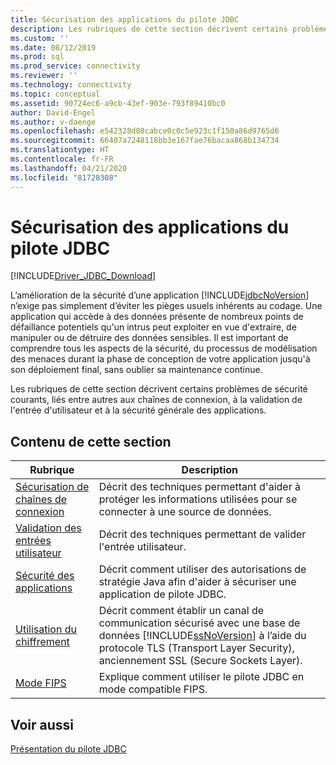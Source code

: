 ```yaml
---
title: Sécurisation des applications du pilote JDBC
description: Les rubriques de cette section décrivent certains problèmes de sécurité courants, liés entre autres aux chaînes de connexion, à la validation de l'entrée d'utilisateur et à la sécurité générale des applications.
ms.custom: ''
ms.date: 08/12/2019
ms.prod: sql
ms.prod_service: connectivity
ms.reviewer: ''
ms.technology: connectivity
ms.topic: conceptual
ms.assetid: 90724ec6-a9cb-43ef-903e-793f89410bc0
author: David-Engel
ms.author: v-daenge
ms.openlocfilehash: e542328d80cabce0c0c5e923c1f150a86d9765d6
ms.sourcegitcommit: 66407a7248118bb3e167fae76bacaa868b134734
ms.translationtype: HT
ms.contentlocale: fr-FR
ms.lasthandoff: 04/21/2020
ms.locfileid: "81728308"
---
```

# <a name="securing-jdbc-driver-applications"></a>Sécurisation des applications du pilote JDBC

[!INCLUDE[Driver_JDBC_Download](../../includes/driver_jdbc_download.md)]

L’amélioration de la sécurité d’une application [!INCLUDE[jdbcNoVersion](../../includes/jdbcnoversion_md.md)] n’exige pas simplement d’éviter les pièges usuels inhérents au codage. Une application qui accède à des données présente de nombreux points de défaillance potentiels qu'un intrus peut exploiter en vue d'extraire, de manipuler ou de détruire des données sensibles. Il est important de comprendre tous les aspects de la sécurité, du processus de modélisation des menaces durant la phase de conception de votre application jusqu'à son déploiement final, sans oublier sa maintenance continue.  
  
Les rubriques de cette section décrivent certains problèmes de sécurité courants, liés entre autres aux chaînes de connexion, à la validation de l'entrée d'utilisateur et à la sécurité générale des applications.  
  
## <a name="in-this-section"></a>Contenu de cette section  
  
| Rubrique                                                                            | Description                                                                                                                                                           |
| -------------------------------------------------------------------------------- | --------------------------------------------------------------------------------------------------------------------------------------------------------------------- |
| [Sécurisation de chaînes de connexion](../../connect/jdbc/securing-connection-strings.md) | Décrit des techniques permettant d'aider à protéger les informations utilisées pour se connecter à une source de données.                                                                                    |
| [Validation des entrées utilisateur](../../connect/jdbc/validating-user-input.md)             | Décrit des techniques permettant de valider l'entrée utilisateur.                                                                                                                          |
| [Sécurité des applications](../../connect/jdbc/application-security.md)               | Décrit comment utiliser des autorisations de stratégie Java afin d'aider à sécuriser une application de pilote JDBC.                                                                                |
| [Utilisation du chiffrement](../../connect/jdbc/using-ssl-encryption.md)               | Décrit comment établir un canal de communication sécurisé avec une base de données [!INCLUDE[ssNoVersion](../../includes/ssnoversion-md.md)] à l’aide du protocole TLS (Transport Layer Security), anciennement SSL (Secure Sockets Layer). |
| [Mode FIPS](../../connect/jdbc/fips-mode.md)                                     | Explique comment utiliser le pilote JDBC en mode compatible FIPS.                                                                                                              |
  
## <a name="see-also"></a>Voir aussi  

 [Présentation du pilote JDBC](../../connect/jdbc/overview-of-the-jdbc-driver.md)  
